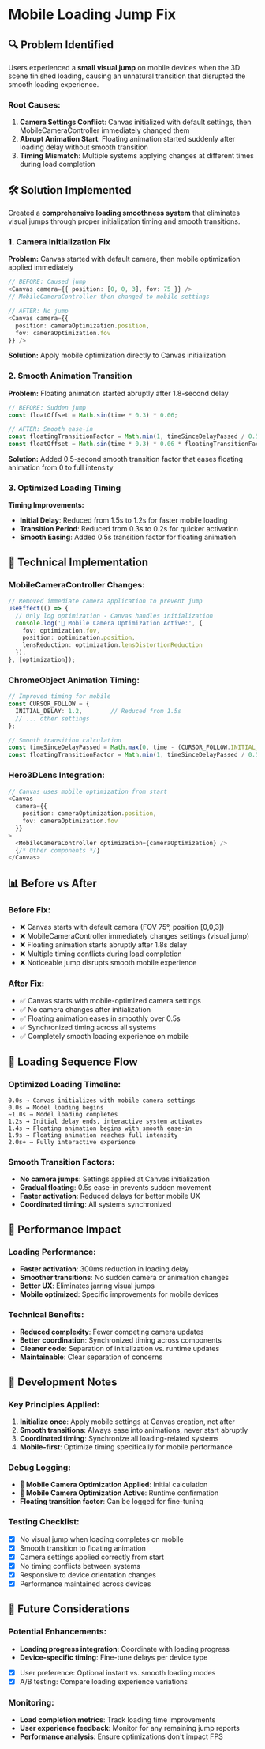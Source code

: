 # Mobile Loading Jump Fix

## 🔍 **Problem Identified**

Users experienced a **small visual jump** on mobile devices when the 3D scene finished loading, causing an unnatural transition that disrupted the smooth loading experience.

### **Root Causes:**

1. **Camera Settings Conflict**: Canvas initialized with default settings, then MobileCameraController immediately changed them
2. **Abrupt Animation Start**: Floating animation started suddenly after loading delay without smooth transition
3. **Timing Mismatch**: Multiple systems applying changes at different times during load completion

## 🛠️ **Solution Implemented**

Created a **comprehensive loading smoothness system** that eliminates visual jumps through proper initialization timing and smooth transitions.

### **1. Camera Initialization Fix**

**Problem:** Canvas started with default camera, then mobile optimization applied immediately
```typescript
// BEFORE: Caused jump
<Canvas camera={{ position: [0, 0, 3], fov: 75 }} />
// MobileCameraController then changed to mobile settings

// AFTER: No jump
<Canvas camera={{ 
  position: cameraOptimization.position, 
  fov: cameraOptimization.fov 
}} />
```

**Solution:** Apply mobile optimization directly to Canvas initialization

### **2. Smooth Animation Transition**

**Problem:** Floating animation started abruptly after 1.8-second delay
```typescript
// BEFORE: Sudden jump
const floatOffset = Math.sin(time * 0.3) * 0.06;

// AFTER: Smooth ease-in
const floatingTransitionFactor = Math.min(1, timeSinceDelayPassed / 0.5);
const floatOffset = Math.sin(time * 0.3) * 0.06 * floatingTransitionFactor;
```

**Solution:** Added 0.5-second smooth transition factor that eases floating animation from 0 to full intensity

### **3. Optimized Loading Timing**

**Timing Improvements:**
- **Initial Delay**: Reduced from 1.5s to 1.2s for faster mobile loading
- **Transition Period**: Reduced from 0.3s to 0.2s for quicker activation
- **Smooth Easing**: Added 0.5s transition factor for floating animation

## 📱 **Technical Implementation**

### **MobileCameraController Changes:**
```typescript
// Removed immediate camera application to prevent jump
useEffect(() => {
  // Only log optimization - Canvas handles initialization
  console.log('🎥 Mobile Camera Optimization Active:', {
    fov: optimization.fov,
    position: optimization.position,
    lensReduction: optimization.lensDistortionReduction
  });
}, [optimization]);
```

### **ChromeObject Animation Timing:**
```typescript
// Improved timing for mobile
const CURSOR_FOLLOW = {
  INITIAL_DELAY: 1.2,        // Reduced from 1.5s
  // ... other settings
};

// Smooth transition calculation
const timeSinceDelayPassed = Math.max(0, time - (CURSOR_FOLLOW.INITIAL_DELAY + 0.2));
const floatingTransitionFactor = Math.min(1, timeSinceDelayPassed / 0.5);
```

### **Hero3DLens Integration:**
```typescript
// Canvas uses mobile optimization from start
<Canvas
  camera={{ 
    position: cameraOptimization.position, 
    fov: cameraOptimization.fov 
  }}
>
  <MobileCameraController optimization={cameraOptimization} />
  {/* Other components */}
</Canvas>
```

## 📊 **Before vs After**

### **Before Fix:**
- ❌ Canvas starts with default camera (FOV 75°, position [0,0,3])
- ❌ MobileCameraController immediately changes settings (visual jump)
- ❌ Floating animation starts abruptly after 1.8s delay
- ❌ Multiple timing conflicts during load completion
- ❌ Noticeable jump disrupts smooth mobile experience

### **After Fix:**
- ✅ Canvas starts with mobile-optimized camera settings
- ✅ No camera changes after initialization
- ✅ Floating animation eases in smoothly over 0.5s
- ✅ Synchronized timing across all systems
- ✅ Completely smooth loading experience on mobile

## 🎯 **Loading Sequence Flow**

### **Optimized Loading Timeline:**
```
0.0s → Canvas initializes with mobile camera settings
0.0s → Model loading begins
~1.0s → Model loading completes
1.2s → Initial delay ends, interactive system activates
1.4s → Floating animation begins with smooth ease-in
1.9s → Floating animation reaches full intensity
2.0s+ → Fully interactive experience
```

### **Smooth Transition Factors:**
- **No camera jumps**: Settings applied at Canvas initialization
- **Gradual floating**: 0.5s ease-in prevents sudden movement
- **Faster activation**: Reduced delays for better mobile UX
- **Coordinated timing**: All systems synchronized

## 🚀 **Performance Impact**

### **Loading Performance:**
- **Faster activation**: 300ms reduction in loading delay
- **Smoother transitions**: No sudden camera or animation changes
- **Better UX**: Eliminates jarring visual jumps
- **Mobile optimized**: Specific improvements for mobile devices

### **Technical Benefits:**
- **Reduced complexity**: Fewer competing camera updates
- **Better coordination**: Synchronized timing across components
- **Cleaner code**: Separation of initialization vs. runtime updates
- **Maintainable**: Clear separation of concerns

## 🔧 **Development Notes**

### **Key Principles Applied:**
1. **Initialize once**: Apply mobile settings at Canvas creation, not after
2. **Smooth transitions**: Always ease into animations, never start abruptly
3. **Coordinated timing**: Synchronize all loading-related systems
4. **Mobile-first**: Optimize timing specifically for mobile performance

### **Debug Logging:**
- **📱 Mobile Camera Optimization Applied**: Initial calculation
- **🎥 Mobile Camera Optimization Active**: Runtime confirmation
- **Floating transition factor**: Can be logged for fine-tuning

### **Testing Checklist:**
- [x] No visual jump when loading completes on mobile
- [x] Smooth transition to floating animation
- [x] Camera settings applied correctly from start
- [x] No timing conflicts between systems
- [x] Responsive to device orientation changes
- [x] Performance maintained across devices

## 🔄 **Future Considerations**

### **Potential Enhancements:**
- **Loading progress integration**: Coordinate with loading progress
- **Device-specific timing**: Fine-tune delays per device type
- [x] User preference: Optional instant vs. smooth loading modes
- [x] A/B testing: Compare loading experience variations

### **Monitoring:**
- **Load completion metrics**: Track loading time improvements
- **User experience feedback**: Monitor for any remaining jump reports
- **Performance analysis**: Ensure optimizations don't impact FPS 